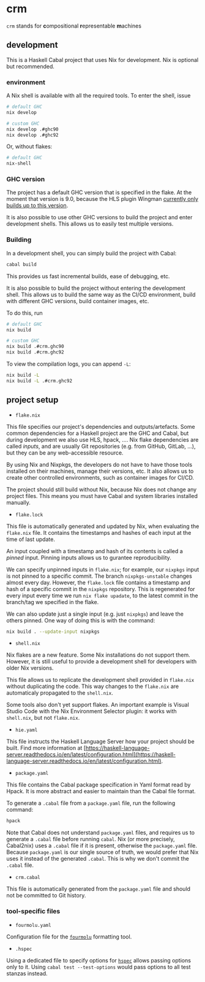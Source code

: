 # crm

`crm` stands for **c**ompositional **r**epresentable **m**achines

## development

This is a Haskell Cabal project that uses Nix for development. Nix is optional but recommended.

### environment

A Nix shell is available with all the required tools. To enter the shell, issue

```sh
# default GHC
nix develop

# custom GHC
nix develop .#ghc90
nix develop .#ghc92
```

Or, without flakes:
```sh
# default GHC
nix-shell
```

### GHC version

The project has a default GHC version that is specified in the flake. At the moment that version is 9.0, because the HLS plugin Wingman [currently only builds up to this version](https://github.com/haskell/haskell-language-server/issues/2971).

It is also possible to use other GHC versions to build the project and enter development shells. This allows us to easily test multiple versions.

### Building

In a development shell, you can simply build the project with Cabal:

```sh
cabal build
```

This provides us fast incremental builds, ease of debugging, etc.

It is also possible to build the project without entering the development shell.
This allows us to build the same way as the CI/CD environment, build with different GHC versions, build container images, etc.

To do this, run
```sh
# default GHC
nix build

# custom GHC
nix build .#crm.ghc90
nix build .#crm.ghc92
```

To view the compilation logs, you can append `-L`:
```sh
nix build -L
nix build -L .#crm.ghc92
```

## project setup

- `flake.nix`

This file specifies our project's dependencies and outputs/artefacts.
Some common dependencies for a Haskell project are the GHC and Cabal, but during development we also use HLS, hpack, ....
Nix flake dependencies are called *inputs*, and are usually Git repositories (e.g. from GitHub, GitLab, ...), but they can be any web-accessible resource.

By using Nix and Nixpkgs, the developers do not have to have those tools installed on their machines, manage their versions, etc.
It also allows us to create other controlled environments, such as container images for CI/CD.

The project should still build without Nix, because Nix does not change any project files. This means you must have Cabal and system libraries installed manually.

- `flake.lock`

This file is automatically generated and updated by Nix, when evaluating the `flake.nix` file.
It contains the timestamps and hashes of each input at the time of last update.

An input coupled with a timestamp and hash of its contents is called a *pinned* input. Pinning inputs allows us to gurantee reproducibility.

We can specify unpinned inputs in `flake.nix`; for example, our `nixpkgs` input is not pinned to a specific commit. The branch `nixpkgs-unstable` changes almost every day.
However, the `flake.lock` file contains a timestamp and hash of a specific commit in the `nixpkgs` repository. This is regenerated for every input every time we run `nix flake upadate`, to the latest commit in the branch/tag we specified in the flake.

We can also update just a single input (e.g. just `nixpkgs`) and leave the others pinned.
One way of doing this is with the command:
```sh
nix build . --update-input nixpkgs
```

- `shell.nix`

Nix flakes are a new feature. Some Nix installations do not support them. However, it is still useful to provide a development shell for developers with older Nix versions.

This file allows us to replicate the development shell provided in `flake.nix` without duplicating the code. This way changes to the `flake.nix` are automaticaly propagated to the `shell.nix`.

Some tools also don't yet support flakes. An important example is Visual Studio Code with the Nix Environment Selector plugin: it works with `shell.nix`, but not `flake.nix`.

- `hie.yaml`

This file instructs the Haskell Language Server how your project should be built. Find more information at [https://haskell-language-server.readthedocs.io/en/latest/configuration.html](https://haskell-language-server.readthedocs.io/en/latest/configuration.html).

- `package.yaml`

This file contains the Cabal package specification in Yaml format read by Hpack. It is more abstract and easier to maintain than the Cabal file format.

To generate a `.cabal` file from a `package.yaml` file, run the following command:
```sh
hpack
```

Note that Cabal does not understand `package.yaml` files, and requires us to generate a `.cabal` file before running `cabal`.
Nix (or more precisely, Cabal2nix) uses a `.cabal` file if it is present, otherwise the `package.yaml` file. Because `package.yaml` is our single source of truth, we would prefer that Nix uses it instead of the generated `.cabal`. This is why we don't commit the `.cabal` file.

- `crm.cabal`

This file is automatically generated from the `package.yaml` file and should not be committed to Git history.

### tool-specific files

- `fourmolu.yaml`

Configuration file for the [`fourmolu`](https://github.com/fourmolu/fourmolu) formatting tool.

- `.hspec`

Using a dedicated file to specify options for [`hspec`](https://hspec.github.io) allows passing options only to it. Using `cabal test --test-options` would pass options to all test stanzas instead.
